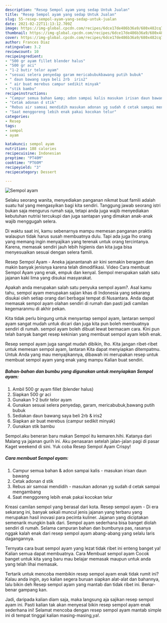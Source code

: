 ```yaml
---
description: "Resep Sempol ayam yang sedap Untuk Jualan"
title: "Resep Sempol ayam yang sedap Untuk Jualan"
slug: 55-resep-sempol-ayam-yang-sedap-untuk-jualan
date: 2021-02-22T11:13:12.709Z
image: https://img-global.cpcdn.com/recipes/6dce17de486b36a9/680x482cq70/sempol-ayam-foto-resep-utama.jpg
thumbnail: https://img-global.cpcdn.com/recipes/6dce17de486b36a9/680x482cq70/sempol-ayam-foto-resep-utama.jpg
cover: https://img-global.cpcdn.com/recipes/6dce17de486b36a9/680x482cq70/sempol-ayam-foto-resep-utama.jpg
author: Frances Diaz
ratingvalue: 3.2
reviewcount: 10
recipeingredient:
- "500 gr ayam fillet blender halus"
- "500 gr aci"
- "1-2 butir telor ayam"
- "sesuai selera penyedap garam mericabubukbawang putih bubuk"
- " daun bawang saya beli 2rb  iris2"
- " air buat merebus campur sedikit minyak"
- "stik bambu"
recipeinstructions:
- "Campur semua bahan &amp; adon sampai kalis masukan irisan daun bawang"
- "Cetak adonan d stik"
- "Rebus air samoai mendidih masukan adonan yg sudah d cetak sampai mengambang"
- "Saat menggoreng lebih enak pakai kocokan telur"
categories:
- Resep
tags:
- sempol
- ayam

katakunci: sempol ayam 
nutrition: 188 calories
recipecuisine: Indonesian
preptime: "PT40M"
cooktime: "PT60M"
recipeyield: "3"
recipecategory: Dessert

---
```



![Sempol ayam](https://img-global.cpcdn.com/recipes/6dce17de486b36a9/680x482cq70/sempol-ayam-foto-resep-utama.jpg)

Selaku seorang wanita, menyediakan panganan nikmat buat famili adalah suatu hal yang mengasyikan bagi kita sendiri. Tanggung jawab seorang istri bukan saja mengurus rumah saja, tetapi anda juga wajib menyediakan kebutuhan nutrisi tercukupi dan juga santapan yang dimakan anak-anak wajib menggugah selera.

Di waktu  saat ini, kamu sebenarnya mampu memesan panganan praktis walaupun tidak harus susah membuatnya dulu. Tapi ada juga lho orang yang memang ingin menyajikan yang terenak untuk orang tercintanya. Karena, memasak sendiri jauh lebih higienis dan kita juga bisa menyesuaikan sesuai dengan selera famili. 

Resep Sempol Ayam - Aneka jajanantanah air kini semakin beragam dan makin banyak jenisnya karena telah dimodifikasi. Video Cara membuat Sempol Ayam yang enak, empuk dan kenyal. Sempol merupakan salah satu jajanan kaki lima yang disukai masyarakat.

Apakah anda merupakan salah satu penyuka sempol ayam?. Asal kamu tahu, sempol ayam merupakan sajian khas di Indonesia yang sekarang disukai oleh setiap orang dari berbagai tempat di Nusantara. Anda dapat memasak sempol ayam olahan sendiri di rumah dan pasti jadi camilan kegemaranmu di akhir pekan.

Kita tidak perlu bingung untuk menyantap sempol ayam, lantaran sempol ayam sangat mudah untuk dicari dan juga kita pun boleh membuatnya sendiri di rumah. sempol ayam boleh dibuat lewat bermacam cara. Kini pun telah banyak banget resep kekinian yang membuat sempol ayam lebih enak.

Resep sempol ayam juga sangat mudah dibikin, lho. Kita jangan ribet-ribet untuk memesan sempol ayam, lantaran Kita dapat menyiapkan ditempatmu. Untuk Anda yang mau menyajikannya, dibawah ini merupakan resep untuk membuat sempol ayam yang enak yang mampu Kalian buat sendiri.

<!--inarticleads1-->

##### Bahan-bahan dan bumbu yang digunakan untuk menyiapkan Sempol ayam:

1. Ambil 500 gr ayam fillet (blender halus)
1. Siapkan 500 gr aci
1. Gunakan 1-2 butir telor ayam
1. Gunakan sesuai selera penyedap, garam, mericabubuk,bawang putih bubuk
1. Sediakan  daun bawang saya beli 2rb &amp; iris2
1. Siapkan  air buat merebus (campur sedikit minyak)
1. Gunakan stik bambu


Sempol.aku beneran baru makan Sempol itu kemaren.hihi. Katanya dari Malang ya jajanan gurih ini. Aku penasaran setelah jalan-jalan pagi di pasar Kaget weekend di sini. Yuk coba Resep Sempol Ayam Crispy! 

<!--inarticleads2-->

##### Cara membuat Sempol ayam:

1. Campur semua bahan &amp; adon sampai kalis - masukan irisan daun bawang
1. Cetak adonan d stik
1. Rebus air samoai mendidih - masukan adonan yg sudah d cetak sampai mengambang
1. Saat menggoreng lebih enak pakai kocokan telur


Kreasi camilan sempol yang berasal dari kota. Resep sempol ayam - Di era sekarang ini, banyak sekali muncul jenis jajanan yang terbaru yang merupakan hasil inovasi para pecinta kuliner. Jajanan yang diciptakan semenarik mungkin baik dari. Sempol ayam sederhana bisa banget diolah sendiri di rumah. Selama campuran bahan dan bumbunya pas, rasanya nggak kalah enak dari resep sempol ayam abang-abang yang selalu laris dagangannya. 

Ternyata cara buat sempol ayam yang lezat tidak ribet ini enteng banget ya! Kalian semua dapat membuatnya. Cara Membuat sempol ayam Cocok banget untuk kita yang baru mau belajar memasak maupun untuk anda yang telah lihai memasak.

Tertarik untuk mencoba membikin resep sempol ayam enak tidak rumit ini? Kalau anda ingin, ayo kalian segera buruan siapkan alat-alat dan bahannya, lalu bikin deh Resep sempol ayam yang mantab dan tidak ribet ini. Benar-benar gampang kan. 

Jadi, daripada kalian diam saja, maka langsung aja sajikan resep sempol ayam ini. Pasti kalian tak akan menyesal bikin resep sempol ayam enak sederhana ini! Selamat mencoba dengan resep sempol ayam mantab simple ini di tempat tinggal kalian masing-masing,ya!.

